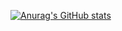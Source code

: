 [![Anurag's GitHub stats](https://github-readme-stats.vercel.app/api?username=amartya2002&hide_rank=true&show_icons=true&bg_color=20,ffdde1,#ee9ca7)](https://github.com/anuraghazra/github-readme-stats)
